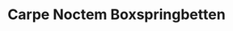 ---
title: "Carpe Noctem Boxspringbetten"
url: /mainaschaff/carpe-noctem-boxspringbetten/
shop: Betten
---